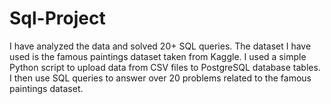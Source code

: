 # Sql-Project
I have analyzed the data and solved 20+ SQL queries. 
The dataset I have used is the famous paintings dataset taken from Kaggle. I used a simple Python script to upload data from CSV files to PostgreSQL database tables. I then use SQL queries to answer over 20 problems related to the famous paintings dataset.
